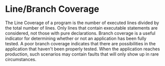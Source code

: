 # Line/Branch Coverage
The Line Coverage of a program is the number of executed lines divided by the total number of lines. Only lines that contain executable statements are considered, not those with pure declarations.
Branch coverage is a useful indicator for determining whether or not an application has been fully tested. A poor branch coverage indicates that there are possibilities in the application that haven't been properly tested. When the application reaches production, such scenarios may contain faults that will only show up in rare circumstances. 

